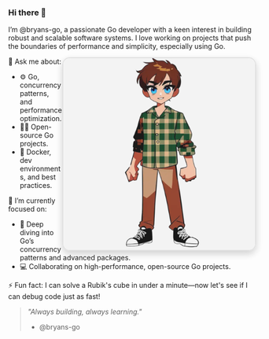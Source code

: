 

### Hi there 👋

I’m @bryans-go, a passionate Go developer with a keen interest in building robust and scalable software systems. I love working on projects that push the boundaries of performance and simplicity, especially using Go.

<img align="right" src="/bryan.png" alt="Developer standing confidently in a blue-green plaid shirt, ready to tackle any challenge" width="390px" height="390px" style="border-radius: 15px; box-shadow: 0px 6px 15px rgba(0, 0, 0, 0.2); border: 2px solid #eaeaea; transition: transform 0.2s ease-in-out, opacity 0.2s ease-in-out; filter: brightness(0.95); opacity: 0.9;" onmouseover="this.style.transform='scale(1.05)'; this.style.opacity='1';" onmouseout="this.style.transform='scale(1)'; this.style.opacity='0.9';"/>

💬 Ask me about:

- ⚙️ Go, concurrency patterns, and performance optimization.
- 🧑‍💻 Open-source Go projects.
- 🐳 Docker, dev environments, and best practices.

🔭 I’m currently focused on:

- 🌱 Deep diving into Go’s concurrency patterns and advanced packages.
- 💻 Collaborating on high-performance, open-source Go projects.

⚡ Fun fact: I can solve a Rubik's cube in under a minute—now let's see if I can debug code just as fast!

> *"Always building, always learning."*  
> - @bryans-go

